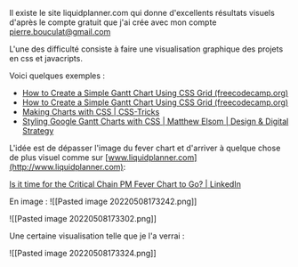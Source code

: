 

Il existe le site liquidplanner.com qui donne d'excellents résultats visuels d'après le compte gratuit que j'ai crée avec mon compte pierre.bouculat@gmail.com

L'une des difficulté consiste à faire une visualisation graphique des projets en css et javacripts.

Voici quelques exemples :

-   [How to Create a Simple Gantt Chart Using CSS Grid (freecodecamp.org)](https://www.freecodecamp.org/news/create-gantt-chart-using-css-grid/)
-   [How to Create a Simple Gantt Chart Using CSS Grid (freecodecamp.org)](https://www.freecodecamp.org/news/create-gantt-chart-using-css-grid/)
-   [Making Charts with CSS | CSS-Tricks](https://css-tricks.com/making-charts-with-css/)
-   [Styling Google Gantt Charts with CSS | Matthew Elsom | Design & Digital Strategy](https://matthewelsom.com/blog/styling-google-gantt-chart-with-css.html)

L'idée est de dépasser l'image du fever chart et d'arriver à quelque chose de plus visuel comme sur [www.liquidplanner.com](http://www.liquidplanner.com):

[Is it time for the Critical Chain PM Fever Chart to Go? | LinkedIn](https://www.linkedin.com/pulse/time-critical-chain-pm-fever-chart-go-kevin-kohls/)

En image :
![[Pasted image 20220508173242.png]]

![[Pasted image 20220508173302.png]]

Une certaine visualisation telle que je l'a verrai :

![[Pasted image 20220508173324.png]]




